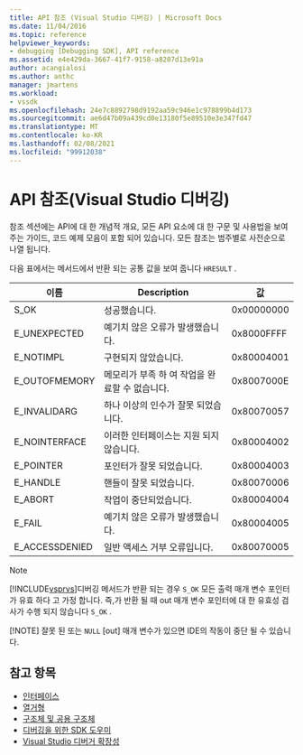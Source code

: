 ```yaml
---
title: API 참조 (Visual Studio 디버깅) | Microsoft Docs
ms.date: 11/04/2016
ms.topic: reference
helpviewer_keywords:
- debugging [Debugging SDK], API reference
ms.assetid: e4e429da-3667-41f7-9158-a8207d13e91a
author: acangialosi
ms.author: anthc
manager: jmartens
ms.workload:
- vssdk
ms.openlocfilehash: 24e7c8892798d9192aa59c946e1c978899b4d173
ms.sourcegitcommit: ae6d47b09a439cd0e13180f5e89510e3e347fd47
ms.translationtype: MT
ms.contentlocale: ko-KR
ms.lasthandoff: 02/08/2021
ms.locfileid: "99912038"
---
```

# <a name="api-reference-visual-studio-debugging"></a>API 참조(Visual Studio 디버깅)
참조 섹션에는 API에 대 한 개념적 개요, 모든 API 요소에 대 한 구문 및 사용법을 보여 주는 가이드, 코드 예제 모음이 포함 되어 있습니다. 모든 참조는 범주별로 사전순으로 나열 됩니다.

 다음 표에서는 메서드에서 반환 되는 공통 값을 보여 줍니다 `HRESULT` .

|이름|Description|값|
|----------|-----------------|-----------|
|S_OK|성공했습니다.|0x00000000|
|E_UNEXPECTED|예기치 않은 오류가 발생했습니다.|0x8000FFFF|
|E_NOTIMPL|구현되지 않았습니다.|0x80004001|
|E_OUTOFMEMORY|메모리가 부족 하 여 작업을 완료할 수 없습니다.|0x8007000E|
|E_INVALIDARG|하나 이상의 인수가 잘못 되었습니다.|0x80070057|
|E_NOINTERFACE|이러한 인터페이스는 지원 되지 않습니다.|0x80004002|
|E_POINTER|포인터가 잘못 되었습니다.|0x80004003|
|E_HANDLE|핸들이 잘못 되었습니다.|0x80070006|
|E_ABORT|작업이 중단되었습니다.|0x80004004|
|E_FAIL|예기치 않은 오류가 발생했습니다.|0x80004005|
|E_ACCESSDENIED|일반 액세스 거부 오류입니다.|0x80070005|

> [!NOTE]
> [!INCLUDE[vsprvs](../../../code-quality/includes/vsprvs_md.md)]디버깅 메서드가 반환 되는 경우 `S_OK` 모든 출력 매개 변수 포인터가 유효 하다 고 가정 합니다. 즉,가 반환 될 때 out 매개 변수 포인터에 대 한 유효성 검사가 수행 되지 않습니다 `S_OK` .
>
> [!NOTE]
> 잘못 된 또는 `NULL` [out] 매개 변수가 있으면 IDE의 작동이 중단 될 수 있습니다.

## <a name="see-also"></a>참고 항목
- [인터페이스](../../../extensibility/debugger/reference/interfaces-visual-studio-debugging.md)
- [열거형](../../../extensibility/debugger/reference/enumerations-visual-studio-debugging.md)
- [구조체 및 공용 구조체](../../../extensibility/debugger/reference/structures-and-unions.md)
- [디버깅을 위한 SDK 도우미](../../../extensibility/debugger/reference/sdk-helpers-for-debugging.md)
- [Visual Studio 디버거 확장성](../../../extensibility/debugger/visual-studio-debugger-extensibility.md)
